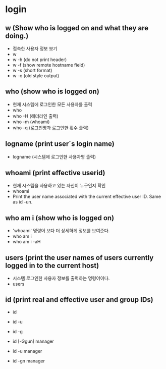 # login

## w (Show who is logged on and what they are doing.)

- 접속한 사용자 정보 보기
- w
- w -h (do not print header)
- w -f (show remote hostname field)
- w -s (short format)
- w -o (old style output)

## who (show who is logged on)

- 현재 시스템에 로그인한 모든 사용자를 출력
- who
- who -H (헤더라인 출력)
- who -m (whoami)
- who -q (로그인명과 로그인한 횟수 출력)

## logname (print user´s login name)

- logname (시스템에 로그인한 사용자명 출력)

## whoami (print effective userid)

- 현재 시스템을 사용하고 있는 자신이 누구인지 확인
- whoami
- Print the user name associated with the current effective user ID. Same as id -un.

## who am i (show who is logged on)

- 'whoami' 명령어 보다 더 상세하게 정보를 보여준다.
- who am i
- who am i -aH

## users (print the user names of users currently logged in to the current host)

- 시스템 로그인한 사용자 정보를 출력하는 명령어이다.
- users

## id (print real and effective user and group IDs)

- id
- id -u
- id -g

- id [-Ggun] manager
- id -u manager
- id -gn manager
